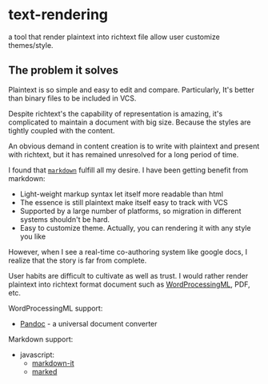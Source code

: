 # text-rendering

a tool that render plaintext into richtext file allow user customize themes/style.

## The problem it solves

Plaintext is so simple and easy to edit and compare. Particularly, It's better than binary files to be included in VCS.

Despite richtext's the capability of representation is amazing, it's complicated to maintain a document with big size. Because the styles are tightly coupled with the content.

An obvious demand in content creation is to write with plaintext and present with richtext, but it has remained unresolved for a long period of time.

I found that [`markdown`](https://datatracker.ietf.org/doc/html/rfc7763) fulfill all my desire. I have been getting benefit from markdown:

- Light-weight markup syntax let itself more readable than html
- The essence is still plaintext make itself easy to track with VCS
- Supported by a large number of platforms, so migration in different systems shouldn't be hard.
- Easy to customize theme. Actually, you can rendering it with any style you like

However, when I see a real-time co-authoring system like google docs, I realize that the story is far from complete.

User habits are difficult to cultivate as well as trust. I would rather render plaintext into richtext format document such as [WordProcessingML](http://officeopenxml.com/anatomyofOOXML.php), PDF, etc.

WordProcessingML support:

- [Pandoc](https://pandoc.org/) - a universal document converter

Markdown support:

* javascript:
  - [markdown-it](https://github.com/markdown-it/markdown-it)
  - [marked](https://github.com/markedjs/marked)
